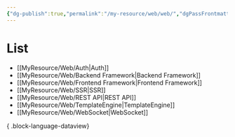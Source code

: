 ```yaml
---
{"dg-publish":true,"permalink":"/my-resource/web/web/","dgPassFrontmatter":true,"created":"2023-12-19T12:02:12.235+09:00","updated":"2023-12-19T15:39:54.902+09:00"}
---
```


# List
- [[MyResource/Web/Auth\|Auth]]
- [[MyResource/Web/Backend Framework\|Backend Framework]]
- [[MyResource/Web/Frontend Framework\|Frontend Framework]]
- [[MyResource/Web/SSR\|SSR]]
- [[MyResource/Web/REST API\|REST API]]
- [[MyResource/Web/TemplateEngine\|TemplateEngine]]
- [[MyResource/Web/WebSocket\|WebSocket]]

{ .block-language-dataview}